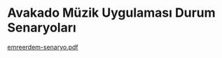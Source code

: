 # Avakado Müzik Uygulaması Durum Senaryoları

[emreerdem-senaryo.pdf](https://github.com/user-attachments/files/19375343/emreerdem-senaryo.pdf)
